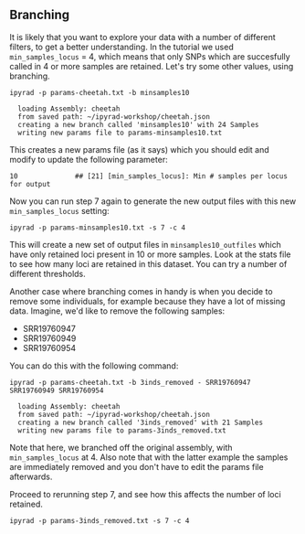 ## Branching

It is likely that you want to explore your data with a number of different filters, to get a better understanding. In the tutorial we used `min_samples_locus` = 4, which means that only SNPs which are succesfully called in 4 or more samples are retained. Let's try some other values, using branching.

```
ipyrad -p params-cheetah.txt -b minsamples10
```
```
  loading Assembly: cheetah
  from saved path: ~/ipyrad-workshop/cheetah.json
  creating a new branch called 'minsamples10' with 24 Samples
  writing new params file to params-minsamples10.txt
```

This creates a new params file (as it says) which you should edit and modify to update the following parameter:

```
10              ## [21] [min_samples_locus]: Min # samples per locus for output
```

Now you can run step 7 again to generate the new output files with this new
`min_samples_locus` setting:

```
ipyrad -p params-minsamples10.txt -s 7 -c 4
```

This will create a new set of output files in `minsamples10_outfiles` which have only retained loci present in 10 or more samples. Look at the stats file
to see how many loci are retained in this dataset. You can try a number of different thresholds.

Another case where branching comes in handy is when you decide to remove some individuals, for example because they have a lot of missing data. Imagine, we'd like to remove the following samples:
- SRR19760947
- SRR19760949
- SRR19760954

You can do this with the following command:
```
ipyrad -p params-cheetah.txt -b 3inds_removed - SRR19760947 SRR19760949 SRR19760954
```
```
  loading Assembly: cheetah
  from saved path: ~/ipyrad-workshop/cheetah.json
  creating a new branch called '3inds_removed' with 21 Samples
  writing new params file to params-3inds_removed.txt
```

Note that here, we branched off the original assembly, with `min_samples_locus` at 4. Also note that with the latter example the samples are immediately removed and you don't have to edit the params file afterwards.

Proceed to rerunning step 7, and see how this affects the number of loci retained.
```
ipyrad -p params-3inds_removed.txt -s 7 -c 4
```
